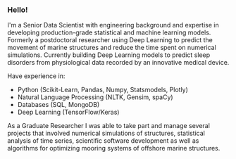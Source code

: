 ### Hello!

I'm a Senior Data Scientist with engineering background and expertise in developing production-grade statistical and machine learning models. Formerly a postdoctoral researcher using Deep Learning to predict the movement of marine structures and reduce the time spent on numerical simulations. Currently building Deep Learning models to predict sleep disorders from physiological data recorded by an innovative medical device.

Have experience in:
- Python (Scikit-Learn, Pandas, Numpy, Statsmodels, Plotly)
- Natural Language Processing (NLTK, Gensim, spaCy)
- Databases (SQL, MongoDB)
- Deep Learning (TensorFlow/Keras)

As a Graduate Researcher I was able to take part and manage several projects that involved numerical simulations of structures, statistical analysis of time series, scientific software development as well as algorithms for optimizing mooring systems of offshore marine structures. 

